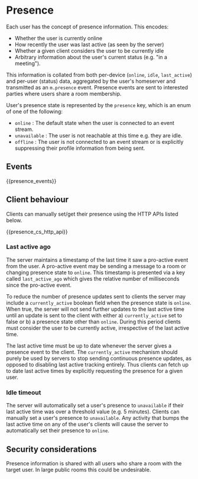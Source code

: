 Presence
========

Each user has the concept of presence information. This encodes:

-   Whether the user is currently online
-   How recently the user was last active (as seen by the server)
-   Whether a given client considers the user to be currently idle
-   Arbitrary information about the user's current status (e.g. "in a
    meeting").

This information is collated from both per-device (`online`, `idle`,
`last_active`) and per-user (status) data, aggregated by the user's
homeserver and transmitted as an `m.presence` event. Presence events are
sent to interested parties where users share a room membership.

User's presence state is represented by the `presence` key, which is an
enum of one of the following:

-   `online` : The default state when the user is connected to an event
    stream.
-   `unavailable` : The user is not reachable at this time e.g. they are
    idle.
-   `offline` : The user is not connected to an event stream or is
    explicitly suppressing their profile information from being sent.

Events
------

{{presence\_events}}

Client behaviour
----------------

Clients can manually set/get their presence using the HTTP APIs listed
below.

{{presence\_cs\_http\_api}}

### Last active ago

The server maintains a timestamp of the last time it saw a pro-active
event from the user. A pro-active event may be sending a message to a
room or changing presence state to `online`. This timestamp is presented
via a key called `last_active_ago` which gives the relative number of
milliseconds since the pro-active event.

To reduce the number of presence updates sent to clients the server may
include a `currently_active` boolean field when the presence state is
`online`. When true, the server will not send further updates to the
last active time until an update is sent to the client with either a)
`currently_active` set to false or b) a presence state other than
`online`. During this period clients must consider the user to be
currently active, irrespective of the last active time.

The last active time must be up to date whenever the server gives a
presence event to the client. The `currently_active` mechanism should
purely be used by servers to stop sending continuous presence updates,
as opposed to disabling last active tracking entirely. Thus clients can
fetch up to date last active times by explicitly requesting the presence
for a given user.

### Idle timeout

The server will automatically set a user's presence to `unavailable` if
their last active time was over a threshold value (e.g. 5 minutes).
Clients can manually set a user's presence to `unavailable`. Any
activity that bumps the last active time on any of the user's clients
will cause the server to automatically set their presence to `online`.

Security considerations
-----------------------

Presence information is shared with all users who share a room with the
target user. In large public rooms this could be undesirable.
